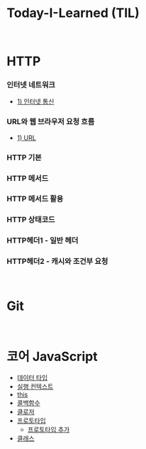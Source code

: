 # Today-I-Learned (TIL)

<br>

# HTTP
### 인터넷 네트워크
* [1) 인터넷 통신](https://github.com/YuHyeonWook/-TIL-/blob/main/HTTP/1.%20%EC%9D%B8%ED%84%B0%EB%84%B7%20%EB%84%A4%ED%8A%B8%EC%9B%8C%ED%81%AC/%EC%9D%B8%ED%84%B0%EB%84%B7%20%ED%86%B5%EC%8B%A0.md)
### URL와 웹 브라우저 요청 흐름
* [1) URL](https://github.com/YuHyeonWook/-TIL-/blob/main/HTTP/2.%20URL%EC%99%80%20%EC%9B%B9%20%EB%B8%8C%EB%9D%BC%EC%9A%B0%EC%A0%80%20%EC%9A%94%EC%B2%AD%20%ED%9D%90%EB%A6%84/URL.md)
### HTTP 기본
### HTTP 메서드
### HTTP 메서드 활용
### HTTP 상태코드
### HTTP헤더1 - 일반 헤더
### HTTP헤더2 - 캐시와 조건부 요청 

<br>

# Git

<br>

# 코어 JavaScript
* [데이터 타입](https://github.com/YuHyeonWook/TIL/blob/main/%EC%BD%94%EC%96%B4%20JavaScript/%EB%8D%B0%EC%9D%B4%ED%84%B0%20%ED%83%80%EC%9E%85.md)
* [실행 컨텍스트](https://github.com/YuHyeonWook/TIL/blob/main/%EC%BD%94%EC%96%B4%20JavaScript/%EC%8B%A4%ED%96%89%20%EC%BB%A8%ED%85%8D%EC%8A%A4%ED%8A%B8.md)
* [this](https://github.com/YuHyeonWook/TIL/blob/main/%EC%BD%94%EC%96%B4%20JavaScript/this.md)
* [콜백함수](https://github.com/YuHyeonWook/TIL/blob/main/%EC%BD%94%EC%96%B4%20JavaScript/%EC%BD%9C%EB%B0%B1%ED%95%A8%EC%88%98.md)
* [클로저](https://github.com/YuHyeonWook/TIL/blob/main/%EC%BD%94%EC%96%B4%20JavaScript/%ED%81%B4%EB%A1%9C%EC%A0%80.md)
* [프로토타입](https://github.com/YuHyeonWook/TIL/blob/main/%EC%BD%94%EC%96%B4%20JavaScript/%ED%94%84%EB%A1%9C%ED%86%A0%ED%83%80%EC%9E%85.md)
  + [프로토타입 추가]()
* [클래스](https://github.com/YuHyeonWook/TIL/blob/main/%EC%BD%94%EC%96%B4%20JavaScript/%ED%81%B4%EB%9E%98%EC%8A%A4.md)
<br>



